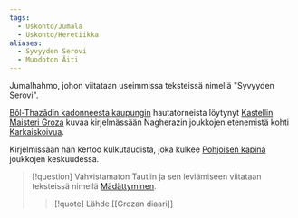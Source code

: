 ```yaml
---
tags:
  - Uskonto/Jumala
  - Uskonto/Heretiikka
aliases:
  - Syvyyden Serovi
  - Muodoton Äiti
---
```

Jumalhahmo, johon viitataan useimmissa teksteissä nimellä "Syvyyden Serovi". 

[Bôl-Thazâdin kadonneesta kaupungin](Bôl-Thazâdin%20kadonnut%20kaupunki.md) hautatorneista löytynyt  [Kastellin Maisteri Groza](Kastellin%20Maisteri%20Groza.md) kuvaa kirjelmässään Nagherazin joukkojen etenemistä kohti [Karkaiskoivua](Karkaiskoivu.md). 

Kirjelmissään hän kertoo kulkutaudista, joka kulkee [Pohjoisen kapina](Pohjoisen%20kapina.md) joukkojen keskuudessa. 

>[!question] Vahvistamaton 
>Tautiin ja sen leviämiseen viitataan teksteissä nimellä [Mädättyminen](Mädättyminen.md).
>>[!quote] Lähde 
>>[[Grozan diaari]]


